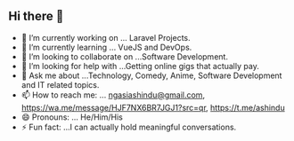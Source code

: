 ## Hi there 👋


- 🔭 I’m currently working on ... Laravel Projects.
- 🌱 I’m currently learning ... VueJS and DevOps.
- 👯 I’m looking to collaborate on ...Software Development.
- 🤔 I’m looking for help with ...Getting online gigs that actually pay.
- 💬 Ask me about ...Technology, Comedy, Anime, Software Development and IT related topics.
- 📫 How to reach me: ... ngasiashindu@gmail.com, https://wa.me/message/HJF7NX6BR7JGJ1?src=qr, https://t.me/ashindu
- 😄 Pronouns: ... He/Him/His
- ⚡ Fun fact: ...I can actually hold meaningful conversations.

